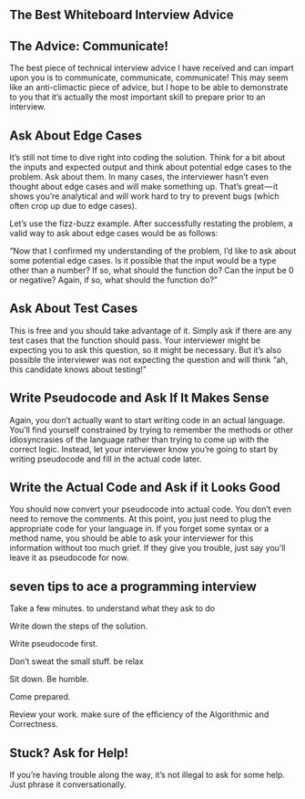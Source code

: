 ## The Best Whiteboard Interview Advice
## The Advice: Communicate!
The best piece of technical interview advice I have received and can impart upon you is to communicate, communicate, communicate! This may seem like an anti-climactic piece of advice, but I hope to be able to demonstrate to you that it’s actually the most important skill to prepare prior to an interview.

## Ask About Edge Cases
It’s still not time to dive right into coding the solution. Think for a bit about the inputs and expected output and think about potential edge cases to the problem. Ask about them. In many cases, the interviewer hasn’t even thought about edge cases and will make something up. That’s great — it shows you’re analytical and will work hard to try to prevent bugs (which often crop up due to edge cases).

Let’s use the fizz-buzz example. After successfully restating the problem, a valid way to ask about edge cases would be as follows:

“Now that I confirmed my understanding of the problem, I’d like to ask about some potential edge cases. Is it possible that the input would be a type other than a number? If so, what should the function do? Can the input be 0 or negative? Again, if so, what should the function do?”

## Ask About Test Cases
This is free and you should take advantage of it. Simply ask if there are any test cases that the function should pass. Your interviewer might be expecting you to ask this question, so it might be necessary. But it’s also possible the interviewer was not expecting the question and will think “ah, this candidate knows about testing!”

## Write Pseudocode and Ask If It Makes Sense
Again, you don’t actually want to start writing code in an actual language. You’ll find yourself constrained by trying to remember the methods or other idiosyncrasies of the language rather than trying to come up with the correct logic. Instead, let your interviewer know you’re going to start by writing pseudocode and fill in the actual code later.

## Write the Actual Code and Ask if it Looks Good
You should now convert your pseudocode into actual code. You don’t even need to remove the comments. At this point, you just need to plug the appropriate code for your language in. If you forget some syntax or a method name, you should be able to ask your interviewer for this information without too much grief. If they give you trouble, just say you’ll leave it as pseudocode for now.

## seven tips to ace a programming interview

Take a few minutes. to understand what they ask to do

Write down the steps of the solution.

Write pseudocode first.

Don’t sweat the small stuff. be relax

Sit down. Be humble.

Come prepared.

Review your work. make sure of the efficiency of the Algorithmic and Correctness.

## Stuck? Ask for Help!
If you’re having trouble along the way, it’s not illegal to ask for some help. Just phrase it conversationally.